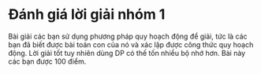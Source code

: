 # Đánh giá lời giải nhóm 1
Bài giải các bạn sử dụng phương pháp quy hoạch động để giải, tức là các bạn đã biết được bài toán con của nó và xác lập được công thức quy hoạch động. Lời giải tốt tuy nhiên dùng DP có thế tốn nhiều bộ nhớ hơn. Bài này các bạn được 100 điểm.
